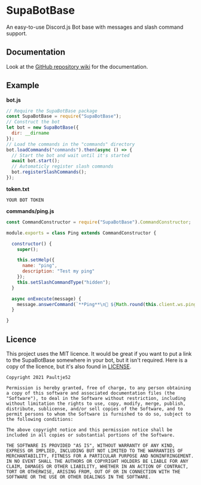 # SupaBotBase
An easy-to-use Discord.js Bot base with messages and slash command support.

## Documentation
Look at the [GitHub repository wiki](https://github.com/Paultje52/SupaBotBase/wiki) for the documentation.

## Example
**bot.js**
```js
// Require the SupaBotBase package
const SupaBotBase = require("SupaBotBase");
// Construct the bot
let bot = new SupaBotBase({
  dir: __dirname
});
// Load the commands in the "commands" directory
bot.loadCommands("commands").then(async () => {
  // Start the bot and wait until it's started
  await bot.start();
  // Automaticly register slash commands
  bot.registerSlashCommands();
});
```
**token.txt**
```
YOUR BOT TOKEN
```
**commands/ping.js**
```js
const CommandConstructor = require("SupaBotBase").CommandConstructor;

module.exports = class Ping extends CommandConstructor {

  constructor() {
    super();

    this.setHelp({
      name: "ping",
      description: "Test my ping"
    });
    this.setSlashCommandType("hidden");
  }

  async onExecute(message) {
    message.answerCommand(`**Ping**\n💙 ${Math.round(this.client.ws.ping)}`);
  }

}
```

## Licence
This project uses the MIT licence. It would be great if you want to put a link to the SupaBotBase somewhere in your bot, but it isn't required. Here is a copy of the licence, but it's also found in [LICENSE](LICENSE).
```
Copyright 2021 Paultje52

Permission is hereby granted, free of charge, to any person obtaining a copy of this software and associated documentation files (the "Software"), to deal in the Software without restriction, including without limitation the rights to use, copy, modify, merge, publish, distribute, sublicense, and/or sell copies of the Software, and to permit persons to whom the Software is furnished to do so, subject to the following conditions:

The above copyright notice and this permission notice shall be included in all copies or substantial portions of the Software.

THE SOFTWARE IS PROVIDED "AS IS", WITHOUT WARRANTY OF ANY KIND, EXPRESS OR IMPLIED, INCLUDING BUT NOT LIMITED TO THE WARRANTIES OF MERCHANTABILITY, FITNESS FOR A PARTICULAR PURPOSE AND NONINFRINGEMENT. IN NO EVENT SHALL THE AUTHORS OR COPYRIGHT HOLDERS BE LIABLE FOR ANY CLAIM, DAMAGES OR OTHER LIABILITY, WHETHER IN AN ACTION OF CONTRACT, TORT OR OTHERWISE, ARISING FROM, OUT OF OR IN CONNECTION WITH THE SOFTWARE OR THE USE OR OTHER DEALINGS IN THE SOFTWARE.
```